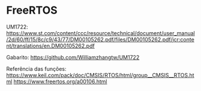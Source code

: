 # FreeRTOS

UM1722: https://www.st.com/content/ccc/resource/technical/document/user_manual/2d/60/ff/15/8c/c9/43/77/DM00105262.pdf/files/DM00105262.pdf/jcr:content/translations/en.DM00105262.pdf

Gabarito: https://github.com/Williamzhangtw/UM1722

Referência das funções: https://www.keil.com/pack/doc/CMSIS/RTOS/html/group__CMSIS__RTOS.html
                        https://www.freertos.org/a00106.html
